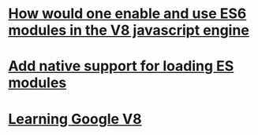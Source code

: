 # [How would one enable and use ES6 modules in the V8 javascript engine](https://stackoverflow.com/questions/52023157/how-would-one-enable-and-use-es6-modules-in-the-v8-javascript-engine)

# [Add native support for loading ES modules](https://github.com/denoland/deno/pull/1440)

# [Learning Google V8](https://github.com/danbev/learning-v8)